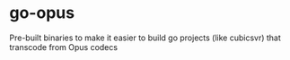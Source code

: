 # go-opus
Pre-built binaries to make it easier to build go projects (like cubicsvr) that transcode from Opus codecs
